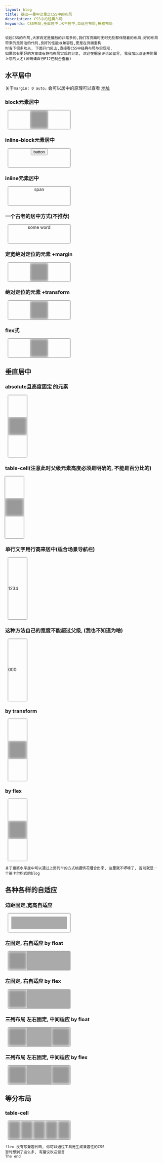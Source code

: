 ```yaml
---
layout: blog
title: 基础——重中之重之CSS中的布局
description: CSS中的经典布局
keywords: CSS布局,垂直居中,水平居中,自适应布局,栅格布局
---
```

<style>
        .window {
            margin: 10px;
            width: 200px;
            height: 60px;
            box-shadow: 0 0 3px #000;
        }

        .v-window {
            margin: 10px;
            height: 200px;
            width: 60px;
            box-shadow: 0 0 3px #000;
        }

        .relative {
            position: relative;
        }

        .absolute {
            position: absolute;
        }

        .flex {
            display: flex;
        }

        .table {
            display: table;
        }

        .table-cell {
            display: table-cell;
        }

        .v-center-after:after{
            content: " ";
            display: inline-block;
            vertical-align: middle;
            height: 100%;
        }

        .fl {
            float: left;
        }

        .fr {
            float: right;
        }

        .content {
            width: 60px;
            height: 60px;
            background: #999;
            box-shadow: 0 0 10px #fff inset;
        }

    </style>

```
说起CSS的布局,大家肯定是接触的非常多的,我们写页面时无时无刻都伴随着的布局,好的布局带来的是简洁的代码,良好的性能与兼容性,更是在页面重构
时省下很多功夫, 下面开门见山,直接看CSS中经典布局与实现吧.
如果您有更好的方案或有静电布局实现的分享, 欢迎在掘金评论区留言, 我会加以改正并附属上您的大名(源码请自行F12控制台查看)
```

## 水平居中

关于`margin: 0 auto;` 会可以居中的原理可以查看 [地址](https://www.w3.org/TR/CSS2/visudet.html#blockwidth)

### block元素居中
<div class="window">
    <div class="content" style="margin: 0 auto"></div>
</div>

### inline-block元素居中
<div class="window" style="text-align: center">
    <button>button</button>
</div>

### inline元素居中
<div class="window" style="text-align: center">
    <span>span</span>
</div>

### 一个古老的居中方式(不推荐)
<div class="window" >
    <div style="position: relative; left: 50%; float: left">
        <span style="left: -50%; position: relative;">some word</span>
    </div>
</div>

### 定宽绝对定位的元素 +margin
<div class="window relative">
    <div class="absolute content" style="left: 50%; margin-left: -30px"></div>
</div>

### 绝对定位的元素 +transform
<div class="window relative">
    <div class="absolute content" style="left: 50%; transform: translate(-50%, 0)"></div>
</div>

### flex式
<div class="window flex" style="justify-content: center">
    <div class="content"></div>
</div>

## 垂直居中

### absolute且高度固定 的元素
<div class="v-window relative">
    <div class="content" style="margin: auto 0; position: absolute; top: 0; bottom: 0;"></div>
</div>

### table-cell(注意此时父级元素高度必须是明确的, 不能是百分比的)
<div class="v-window table-cell" style="vertical-align: middle">
    <div class="content"></div>
</div>

### 单行文字用行高来居中(适合场景导航栏)
<div class="v-window">
    <span style="line-height: 200px">1234</span>
</div>

### 这种方法自己的宽度不能超过父级, (我也不知道为啥)
<div class="v-window v-center-after">
    <div style="display: inline-block">000</div>
</div>

### by transform
<div class="v-window relative">
    <div class="absolute content" style="top: 50%; transform: translate(0, -50%)"></div>
</div>

### by flex
<div class="v-window flex" style="align-items: center">
    <div class="content"></div>
</div>

```
关于垂直水平居中可以通过上面列举的方式根据情况组合出来, 这里就不啰嗦了, 否则就是一个笛卡尔积式的blog
```

## 各种各样的自适应

### 边距固定,宽高自适应
<div class="window relative">
    <div class="absolute" style="left: 10px; right: 10px; top: 10px; bottom: 10px; background: #aaa"></div>
</div>

### 左固定, 右自适应 by float
<div class="window">
    <div class="content fl"></div>
    <div style="background: #aaa; height: 60px; margin-left: 60px"></div>
</div>

### 左固定, 右自适应 by flex
<div class="window flex">
    <div class="content"></div>
    <div style="background: #aaa; height: 60px; flex: 1 1 auto;"></div>
</div>

### 三列布局 左右固定, 中间适应 by float
<div class="window">
    <div class="content fr"></div>
    <div class="content fl"></div>
    <div style="background: #aaa; height: 60px; margin-left: 60px; margin-right: 60px"></div>
</div>

### 三列布局 左右固定, 中间适应 by flex
<div class="window flex">
    <div class="content"></div>
    <div style="background: #aaa; height: 60px; flex: 1 1 auto;"></div>
    <div class="content"></div>
</div>

## 等分布局

### table-cell
<div class="window table">
    <div class="content table-cell"></div>
    <div class="content table-cell"></div>
    <div class="content table-cell"></div>
    <div class="content table-cell"></div>
    <div class="content table-cell"></div>
</div>

```
flex 没有写兼容代码, 你可以通过工具是生成兼容性的CSS
暂时想到了这么多, 有建议欢迎留言
The end
```

